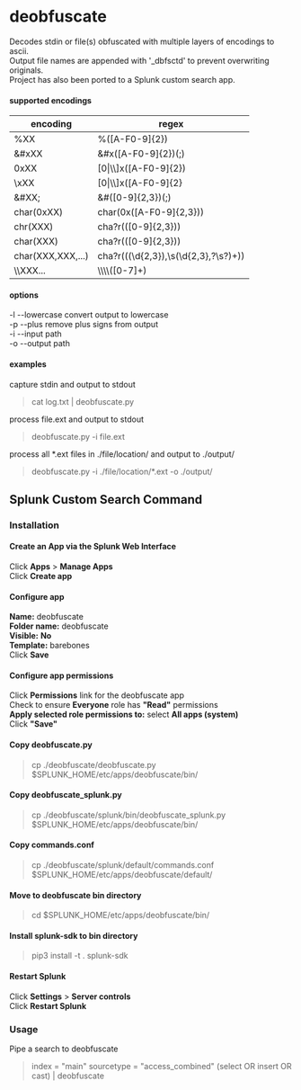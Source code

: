 # deobfuscate
Decodes stdin or file(s) obfuscated with multiple layers of encodings to ascii.<br>
Output file names are appended with '_dbfsctd' to prevent overwriting originals.<br>
Project has also been ported to a Splunk custom search app.<br>

#### supported encodings

encoding | regex
-------- | ------
%XX | %([A-F0-9]{2})
&#xXX | &#x([A-F0-9]{2})(;)
0xXX | [0&#124;\\\\]x([A-F0-9]{2})
\\xXX | [0&#124;\\\\]x([A-F0-9]{2}
&#XX; | &#([0-9]{2,3})(;)
char(0xXX) | char\(0x([A-F0-9]{2,3})\)
chr(XXX) | cha?r\(([0-9]{2,3})\)
char(XXX) | cha?r\(([0-9]{2,3})\)
char(XXX,XXX,...) | cha?r\(((\d{2,3}),\s(\d{2,3},?\s?)+)\)
\\\\XXX... | \\\\\\\\([0-7]+)


#### options
-l --lowercase convert output to lowercase<br>
-p --plus remove plus signs from output<br>
-i --input path <br>
-o --output path<br>
#### examples
capture stdin and output to stdout<br>
> cat log.txt | deobfuscate.py

process file.ext and output to stdout<br>
> deobfuscate.py -i file.ext

process all *.ext files in ./file/location/ and output to ./output/<br>
> deobfuscate.py -i ./file/location/*.ext -o ./output/<br>

## Splunk Custom Search Command
### Installation
#### Create an App via the Splunk Web Interface
Click **Apps** > **Manage Apps**<br>
Click **Create app**<br>

#### Configure app
**Name:** deobfuscate<br>
**Folder name:** deobfuscate<br>
**Visible:** **No**<br>
**Template:** barebones<br>
Click **Save**<br>

#### Configure app permissions
Click **Permissions** link for the deobfuscate app <br>
Check to ensure **Everyone** role has **"Read"** permissions<br>
**Apply selected role permissions to:** select **All apps (system)**<br>
Click **"Save"**<br>

#### Copy deobfuscate.py
>cp ./deobfuscate/deobfuscate.py $SPLUNK_HOME/etc/apps/deobfuscate/bin/

#### Copy deobfuscate_splunk.py
>cp ./deobfuscate/splunk/bin/deobfuscate_splunk.py $SPLUNK_HOME/etc/apps/deobfuscate/bin/<br>

#### Copy commands.conf 
>cp ./deobfuscate/splunk/default/commands.conf $SPLUNK_HOME/etc/apps/deobfuscate/default/<br>

#### Move to deobfuscate bin directory
>cd $SPLUNK_HOME/etc/apps/deobfuscate/bin/<br>

#### Install splunk-sdk to bin directory
>pip3 install -t . splunk-sdk

#### Restart Splunk
Click **Settings** > **Server controls**<br>
Click **Restart Splunk**<br>

### Usage
Pipe a search to deobfuscate
>index = "main" sourcetype = "access_combined" (select OR insert OR cast) | deobfuscate

